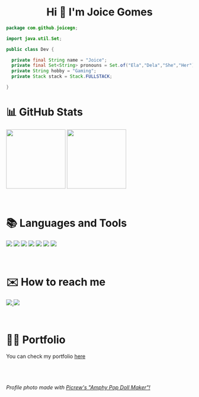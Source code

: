 <h1 align="center"> Hi 👋 I'm Joice Gomes </h1>

```java
package com.github.joicegn;

import java.util.Set;

public class Dev {

  private final String name = "Joice";
  private final Set<String> pronouns = Set.of("Ela","Dela","She","Her"));
  private String hobby = "Gaming";
  private Stack stack = Stack.FULLSTACK;

}
```

<div>
  <h1>📊 GitHub Stats</h1>
    <img height="160em" align="center" src="https://github-readme-stats.vercel.app/api?username=joi-gn&show_icons=true&count_private=true&theme=dracula">
    <img height="160em" align="center" src="https://github-readme-stats.vercel.app/api/top-langs/?username=joi-gn&layout=compact&theme=dracula">
</div>
<br><br>

<div>
  <h1>📚 Languages and Tools</h1>
  <img src="https://img.shields.io/badge/HTML5-E34F26?style=for-the-badge&logo=html5&logoColor=white">
  <img src="	https://img.shields.io/badge/CSS-239120?&style=for-the-badge&logo=css3&logoColor=white">
  <img src="https://img.shields.io/badge/JavaScript-323330?style=for-the-badge&logo=javascript&logoColor=F7DF1E">
  <img src="https://img.shields.io/badge/TypeScript-007ACC?style=for-the-badge&logo=typescript&logoColor=white">
  <img src="https://img.shields.io/badge/Angular-DD0031?style=for-the-badge&logo=angular&logoColor=white">
  <img src="https://img.shields.io/badge/Java-ED8B00?style=for-the-badge&logo=openjdk&logoColor=white">
  <img src="https://img.shields.io/badge/MySQL-00000F?style=for-the-badge&logo=mysql&logoColor=white">
  <!-- <img src="https://img.shields.io/badge/Tailwind_CSS-38B2AC?style=for-the-badge&logo=tailwind-css&logoColor=white"> -->
</div>
<br><br>

<div>
  <h1>✉️ How to reach me</h1>
  <a href="https://www.linkedin.com/in/joice-gomes-dn/" target="_blank">
    <img src="https://img.shields.io/badge/LinkedIn-0077B5?style=for-the-badge&logo=linkedin&logoColor=white">
  </a>
  <a href="mailto:devjoicegomes@gmail.com">
    <img src="https://img.shields.io/badge/Gmail-D14836?style=for-the-badge&logo=gmail&logoColor=white">
  </a>
</div>
<br><br>

<div>
  <h1>👩‍💻 Portfolio</h1>
  <p>You can check my portfolio <a href="https://joi-gn.github.io/my-portfolio/">here</a></p>
</div>
<br><br>

###### Profile photo made with [Picrew's "Amphy Pop Doll Maker"!](https://picrew.me/share?cd=dnZfrnYU9q)